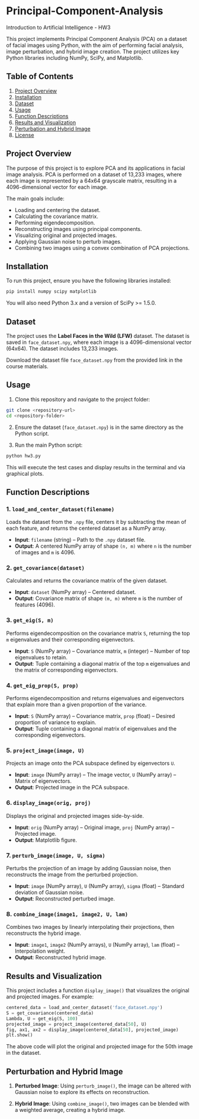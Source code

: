 # Principal-Component-Analysis

Introduction to Artificial Intelligence - HW3

This project implements Principal Component Analysis (PCA) on a dataset of facial images using Python, with the aim of performing facial analysis, image perturbation, and hybrid image creation. The project utilizes key Python libraries including NumPy, SciPy, and Matplotlib.

## Table of Contents

1. [Project Overview](#project-overview)
2. [Installation](#installation)
3. [Dataset](#dataset)
4. [Usage](#usage)
5. [Function Descriptions](#function-descriptions)
6. [Results and Visualization](#results-and-visualization)
7. [Perturbation and Hybrid Image](#perturbation-and-hybrid-image)
8. [License](#license)

## Project Overview

The purpose of this project is to explore PCA and its applications in facial image analysis. PCA is performed on a dataset of 13,233 images, where each image is represented by a 64x64 grayscale matrix, resulting in a 4096-dimensional vector for each image.

The main goals include:

-   Loading and centering the dataset.
-   Calculating the covariance matrix.
-   Performing eigendecomposition.
-   Reconstructing images using principal components.
-   Visualizing original and projected images.
-   Applying Gaussian noise to perturb images.
-   Combining two images using a convex combination of PCA projections.

## Installation

To run this project, ensure you have the following libraries installed:

```bash
pip install numpy scipy matplotlib
```

You will also need Python 3.x and a version of SciPy >= 1.5.0.

## Dataset

The project uses the **Label Faces in the Wild (LFW)** dataset. The dataset is saved in `face_dataset.npy`, where each image is a 4096-dimensional vector (64x64). The dataset includes 13,233 images.

Download the dataset file `face_dataset.npy` from the provided link in the course materials.

## Usage

1. Clone this repository and navigate to the project folder:

```bash
git clone <repository-url>
cd <repository-folder>
```

2. Ensure the dataset (`face_dataset.npy`) is in the same directory as the Python script.

3. Run the main Python script:

```bash
python hw3.py
```

This will execute the test cases and display results in the terminal and via graphical plots.

## Function Descriptions

### 1. `load_and_center_dataset(filename)`

Loads the dataset from the `.npy` file, centers it by subtracting the mean of each feature, and returns the centered dataset as a NumPy array.

-   **Input**: `filename` (string) – Path to the `.npy` dataset file.
-   **Output**: A centered NumPy array of shape `(n, m)` where `n` is the number of images and `m` is 4096.

### 2. `get_covariance(dataset)`

Calculates and returns the covariance matrix of the given dataset.

-   **Input**: `dataset` (NumPy array) – Centered dataset.
-   **Output**: Covariance matrix of shape `(m, m)` where `m` is the number of features (4096).

### 3. `get_eig(S, m)`

Performs eigendecomposition on the covariance matrix `S`, returning the top `m` eigenvalues and their corresponding eigenvectors.

-   **Input**: `S` (NumPy array) – Covariance matrix, `m` (integer) – Number of top eigenvalues to retain.
-   **Output**: Tuple containing a diagonal matrix of the top `m` eigenvalues and the matrix of corresponding eigenvectors.

### 4. `get_eig_prop(S, prop)`

Performs eigendecomposition and returns eigenvalues and eigenvectors that explain more than a given proportion of the variance.

-   **Input**: `S` (NumPy array) – Covariance matrix, `prop` (float) – Desired proportion of variance to explain.
-   **Output**: Tuple containing a diagonal matrix of eigenvalues and the corresponding eigenvectors.

### 5. `project_image(image, U)`

Projects an image onto the PCA subspace defined by eigenvectors `U`.

-   **Input**: `image` (NumPy array) – The image vector, `U` (NumPy array) – Matrix of eigenvectors.
-   **Output**: Projected image in the PCA subspace.

### 6. `display_image(orig, proj)`

Displays the original and projected images side-by-side.

-   **Input**: `orig` (NumPy array) – Original image, `proj` (NumPy array) – Projected image.
-   **Output**: Matplotlib figure.

### 7. `perturb_image(image, U, sigma)`

Perturbs the projection of an image by adding Gaussian noise, then reconstructs the image from the perturbed projection.

-   **Input**: `image` (NumPy array), `U` (NumPy array), `sigma` (float) – Standard deviation of Gaussian noise.
-   **Output**: Reconstructed perturbed image.

### 8. `combine_image(image1, image2, U, lam)`

Combines two images by linearly interpolating their projections, then reconstructs the hybrid image.

-   **Input**: `image1`, `image2` (NumPy arrays), `U` (NumPy array), `lam` (float) – Interpolation weight.
-   **Output**: Reconstructed hybrid image.

## Results and Visualization

This project includes a function `display_image()` that visualizes the original and projected images. For example:

```python
centered_data = load_and_center_dataset('face_dataset.npy')
S = get_covariance(centered_data)
Lambda, U = get_eig(S, 100)
projected_image = project_image(centered_data[50], U)
fig, ax1, ax2 = display_image(centered_data[50], projected_image)
plt.show()
```

The above code will plot the original and projected image for the 50th image in the dataset.

## Perturbation and Hybrid Image

1. **Perturbed Image**: Using `perturb_image()`, the image can be altered with Gaussian noise to explore its effects on reconstruction.

2. **Hybrid Image**: Using `combine_image()`, two images can be blended with a weighted average, creating a hybrid image.
